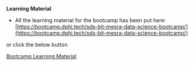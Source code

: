 **Learning Material**


- All the learning material for the bootcamp has been put here: [https://bootcamp.dphi.tech/sds-bit-mesra-data-science-bootcamp/](https://bootcamp.dphi.tech/sds-bit-mesra-data-science-bootcamp/)

or click the below button

<a class="MuiButton-root MuiButton-text MuiButton-textPrimary MuiButton-sizeMedium MuiButton-textSizeMedium MuiButtonBase-root  css-1xzlu92" tabindex="0" href="https://bootcamp.dphi.tech/sds-bit-mesra-data-science-bootcamp/">Bootcamp Learning Material<span class="MuiTouchRipple-root css-w0pj6f"></span></a>
